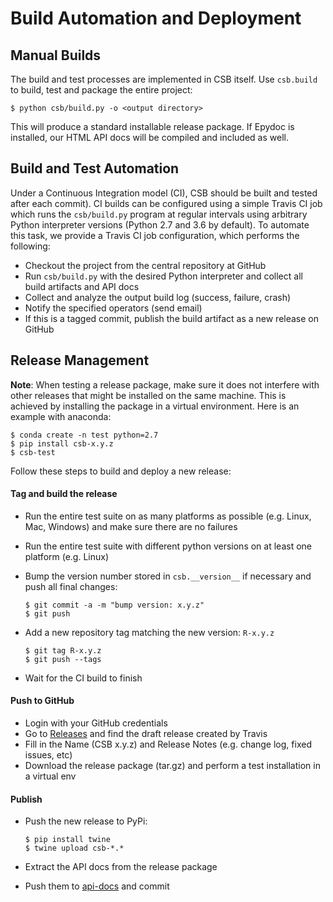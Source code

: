 # Build Automation and Deployment

## Manual Builds

The build and test processes are implemented in CSB itself. Use ``csb.build`` 
to build, test and package the entire project:

    $ python csb/build.py -o <output directory>

This will produce a standard installable release package. If Epydoc is installed, 
our HTML API docs will be compiled and included as well.

## Build and Test Automation

Under a Continuous Integration model (CI), CSB should be built and tested after each 
commit). CI builds can be configured using a simple 
Travis CI job which runs the ``csb/build.py`` program at regular intervals 
using arbitrary Python interpreter versions (Python 2.7 and 3.6 by default). To 
automate this task, we provide a Travis CI job configuration, which performs the following:

* Checkout the project from the central repository at GitHub
* Run ``csb/build.py`` with the desired Python interpreter and collect all build 
  artifacts and API docs
* Collect and analyze the output build log (success, failure, crash)
* Notify the specified operators (send email)
* If this is a tagged commit, publish the build artifact as a new release on GitHub

## Release Management

**Note**: When testing a release package, make sure it does not interfere 
with other releases that might be installed on the same machine. This is 
achieved by installing the package in a virtual environment. Here is an 
example with anaconda:

    $ conda create -n test python=2.7
    $ pip install csb-x.y.z
    $ csb-test

Follow these steps to build and deploy a new release:

#### Tag and build the release

* Run the entire test suite on as many platforms as possible (e.g. Linux, Mac, Windows) 
  and make sure there are no failures
* Run the entire test suite with different python versions on at least one platform (e.g. Linux)
* Bump the version number stored in ``csb.__version__`` if necessary and push all final 
  changes:

    ```
    $ git commit -a -m "bump version: x.y.z"
    $ git push
    ```
    
* Add a new repository tag matching the new version: ``R-x.y.z``
    
    ```
    $ git tag R-x.y.z
    $ git push --tags
    ```
    
* Wait for the CI build to finish 

#### Push to GitHub

* Login with your GitHub credentials
* Go to [Releases](https://github.com/csb-toolbox/CSB/releases) and find the draft release
  created by Travis
* Fill in the Name (CSB x.y.z) and Release Notes (e.g. change log, fixed issues, etc)
* Download the release package (tar.gz) and perform a test installation in a virtual env

#### Publish

* Push the new release to PyPi: 

    ```
    $ pip install twine
    $ twine upload csb-*.*
    ```    
* Extract the API docs from the release package 
* Push them to [api-docs](https://github.com/csb-toolbox/csb-toolbox.github.io/tree/master/api-docs) and commit
